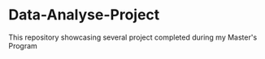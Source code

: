 # Data-Analyse-Project
This repository showcasing several project completed during my Master's Program 
